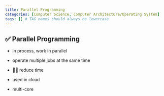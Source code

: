 ```yaml
---
title: Parallel Programming
categories: [Computer Science, Computer Architecture/Operating System]
tags: [] # TAG names should always be lowercase
---
```


## ✅ Parallel Programming

- in process, work in parallel
- operate multiple jobs at the same time
- 👍🏻 reduce time

- used in cloud
- multi-core
